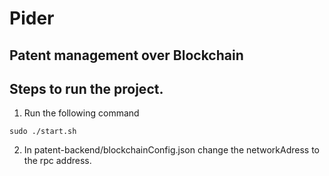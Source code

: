 # Pider
## Patent management over Blockchain

## Steps to run the project.

1. Run the following command

`sudo ./start.sh`

2. In patent-backend/blockchainConfig.json change the networkAdress to the rpc address.
